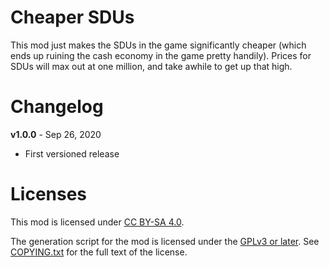 Cheaper SDUs
============

This mod just makes the SDUs in the game significantly cheaper (which
ends up ruining the cash economy in the game pretty handily).  Prices
for SDUs will max out at one million, and take awhile to get up that
high.

Changelog
=========

**v1.0.0** - Sep 26, 2020
 * First versioned release
 
Licenses
========

This mod is licensed under [CC BY-SA 4.0](https://creativecommons.org/licenses/by-sa/4.0/).

The generation script for the mod is licensed under the
[GPLv3 or later](https://www.gnu.org/licenses/quick-guide-gplv3.html).
See [COPYING.txt](../../COPYING.txt) for the full text of the license.

